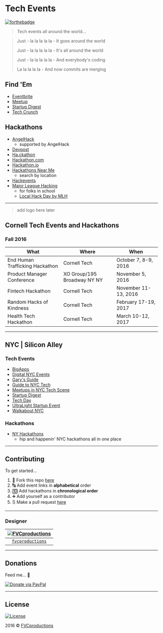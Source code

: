 # Tech Events

[![forthebadge](http://forthebadge.com/images/badges/oooo-kill-em.svg)](http://forthebadge.com)

> Tech events all around the world...

> Just - la la la la la - It goes around the world
>
> Just - la la la la la - It's all around the world
>
> Just - la la la la la - And everybody's coding
>
> La la la la la - And now commits are merging

## Find 'Em

- [Eventbrite](https://www.eventbrite.com)
- [Meetup](http://www.meetup.com/)
- [Startup Digest](https://www.startupdigest.com/)
- [Tech Crunch](http://techcrunch.com/events)

## Hackathons

- [AngelHack](http://angelhack.com/events)
    + supported by AngelHack
- [Devpost](https://devpost.com/hackathons)
- [Ha.ckathon](http://ha.ckathon.com/)
- [Hackathon.com](http://www.hackathon.com/)
- [Hackathon.io](http://www.hackathon.io/events)
- [Hackathons Near Me](http://hackathonsnear.me/)
    + search by location
- [Hackevents](https://hackevents.co/hackathons)
- [Major League Hacking](https://mlh.io/)
    + for folks in school
    + [Local Hack Day by MLH](https://localhackday.mlh.io/)

---

> add logo here later

## Cornell Tech Events and Hackathons

### Fall 2016

What | Where | When
---|---|---
End Human Trafficking Hackathon | Cornell Tech | October 7, 8-9, 2016
Product Manager Conference | XO Group/195 Broadway NY NY | November 5, 2016
Fintech Hackathon | Cornell Tech | November 11-13, 2016
Random Hacks of Kindness | Cornell Tech | February 17-19, 2017
Health Tech Hackathon | Cornell Tech | March 10-12, 2017

---

## NYC | Silicon Alley

### Tech Events

- [BigApps](http://nycbigapps.com/)
- [Digital NYC Events](http://www.digital.nyc/events/search)
- [Gary's Guide](http://garysguide.com/events)
- [Guide to NYC Tech](http://www.slideshare.net/schlaf/guide-to-nyc-tech)
- [Meetups in NYC Tech Scene](http://www.meetup.com/ny-tech)
- [Startup Digest](https://www.startupdigest.com/digests/new-york-city)
- [Tech Day](https://techdayhq.com/new-york)
- [UltraLight Startup Event](http://ultralightstartups.com/)
- [Walkabout NYC](http://walkaboutnyc.com/)

### Hackathons

- [NY Hackathons](http://nyhackathons.com/)
    + hip and happenin' NYC hackathons all in one place

---

## Contributing

To get started...

1. 🍴 Fork this repo [here](https://github.com/fvcproductions/tech-events#fork-destination-box)
2. 🔠 Add event links in **alphabetical** order
3. 🔟 Add hackathons in **chronological order**
3. ➕ Add yourself as a contributor
4. 🔃 Make a pull request [here](https://github.com/fvcproductions/tech-events/compare)

---

### Designer

[![FVCproductions](https://avatars1.githubusercontent.com/u/4284691?v=3&s=200)](http://fvcproductions.com) |
:---:|
[`fvcproductions`](http://github.com/fvcproductions) |


---

## Donations

Feed me... 🍕

[![Donate via PayPal](https://raw.github.com/xioTechnologies/PayPal-Button/master/PayPal%20Button.png)](http://paypal.me/fvcproductions)

---

## License

[![License](http://img.shields.io/:license-mit-blue.svg?style=flat-square)](http://badges.mit-license.org)

2016 © [FVCproductions](http://fvcproductions.com)
